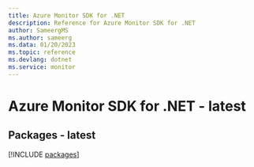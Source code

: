 ```yaml
---
title: Azure Monitor SDK for .NET
description: Reference for Azure Monitor SDK for .NET
author: SameergMS
ms.author: sameerg
ms.data: 01/20/2023
ms.topic: reference
ms.devlang: dotnet
ms.service: monitor
---
```

# Azure Monitor SDK for .NET - latest
## Packages - latest
[!INCLUDE [packages](monitor-index.md)]